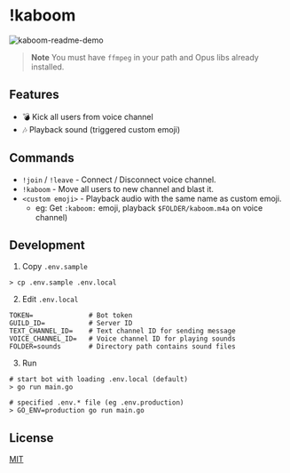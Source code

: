 # !kaboom

![kaboom-readme-demo](https://user-images.githubusercontent.com/49052459/217262029-7415416a-7b40-42f0-8d09-97b20c4f6213.gif)

> **Note**
>  You must have `ffmpeg` in your path and Opus libs already installed.

## Features

* 💣 Kick all users from voice channel
* 🎶 Playback sound (triggered custom emoji)

## Commands

* `!join` / `!leave` - Connect / Disconnect voice channel.
* `!kaboom` - Move all users to new channel and blast it.
* `<custom emoji>` - Playback audio with the same name as custom emoji.
    * eg: Get `:kaboom:` emoji, playback `$FOLDER/kaboom.m4a` on voice channel)

## Development

1. Copy `.env.sample`

```shell
> cp .env.sample .env.local
```

2. Edit `.env.local`

```shell
TOKEN=              # Bot token
GUILD_ID=           # Server ID
TEXT_CHANNEL_ID=    # Text channel ID for sending message
VOICE_CHANNEL_ID=   # Voice channel ID for playing sounds
FOLDER=sounds       # Directory path contains sound files
```

3. Run

```shell
# start bot with loading .env.local (default)
> go run main.go

# specified .env.* file (eg .env.production)
> GO_ENV=production go run main.go
```

## License

[MIT](https://github.com/m19e/kaboom/blob/main/LICENSE)
